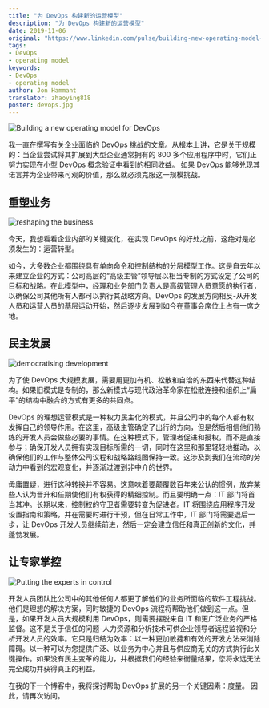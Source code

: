 ```yaml
---
title: "为 DevOps 构建新的运营模型"
description: "为 DevOps 构建新的运营模型"
date: 2019-11-06
original: "https://www.linkedin.com/pulse/building-new-operating-model-devops-jon-hammant/"
tags:
- DevOps
- operating model
keywords:
- DevOps
- operating model
author: Jon Hammant
translator: zhaoying818
poster: devops.jpg
---
```


![Building a new operating model for DevOps](devops.jpg)

我一直在[撰写](https://www.linkedin.com/pulse/main-challenge-devops-doing-scale-jon-hammant/)有关企业面临的 DevOps 挑战的文章。从根本上讲，它是关于规模的：当企业尝试将其扩展到大型企业通常拥有的 800 多个应用程序中时，它们正努力实现在小型 DevOps 概念验证中看到的相同收益。 如果 DevOps 能够兑现其诺言并为企业带来可观的价值，那么就必须克服这一规模挑战。

## 重塑业务

![reshaping the business](reshaping.jpg)

今天，我想看看企业内部的关键变化，在实现 DevOps 的好处之前，这绝对是必须发生的：运营转型。

如今，大多数企业都围绕具有单向命令和控制结构的分层模型工作。这是自去年以来建立企业的方式：公司高层的“高级主管”领导层以相当专制的方式设定了公司的目标和战略。在此模型中，经理和业务部门负责人是高级管理人员意愿的执行者，以确保公司其他所有人都可以执行其战略方向。DevOps 的发展方向相反-从开发人员和运营人员的基层运动开始，然后逐步发展到如今在董事会席位上占有一席之地。

## 民主发展

![democratising development](development.jpg)

为了使 DevOps 大规模发展，需要用更加有机、松散和自治的东西来代替这种结构。如果旧模式是专制的，那么新模式与现代政治革命家在松散连接和组织上“扁平”的结构中融合的方式有更多的共同点。

DevOps 的理想运营模式是一种权力民主化的模式，并且公司中的每个人都有权发挥自己的领导作用。在这里，高级主管确定了出行的方向，但是然后相信他们熟练的开发人员会做些必要的事情。在这种模式下，管理者促进和授权，而不是直接参与；确保开发人员拥有实现目标所需的一切，同时在这里和那里轻轻地推动，以确保他们的工作与整体公司议程和战略路线图保持一致。这涉及到我们在流动的劳动力中看到的宏观变化，并逐渐过渡到非中介的世界。

毋庸置疑，进行这种转换并不容易。这意味着要颠覆数百年来公认的惯例，放弃某些人认为晋升和任期使他们有权获得的精细控制。而且要明确一点：IT 部门将首当其冲。长期以来，控制权的守卫者需要转变为促进者。IT 将围绕应用程序开发设置指南和策略，并在需要时进行干预，但在日常工作中，IT 部门将需要退后一步，让 DevOps 开发人员继续前进，然后一定会建立信任和真正创新的文化，并蓬勃发展。

## 让专家掌控

![Putting the experts in control](experts.jpg)

开发人员团队比公司中的其他任何人都更了解他们的业务所面临的软件工程挑战。他们是理想的解决方案，同时敏捷的 DevOps 流程将帮助他们做到这一点。但是，如果开发人员大规模利用 DevOps，则需要摆脱来自 IT 和更广泛业务的严格监督。这不是关于信任的问题-人力资源和分析技术可供企业领导者远程监视和分析开发人员的效率。它只是归结为效率：以一种更加敏捷和有效的开发方法来消除障碍。以一种可以为您提供广泛、以业务为中心并且与供应商无关的方式执行此关键操作。如果没有民主变革的能力，并根据我们的经验来衡量结果，您将永远无法完全成功并获得真正的利益。

在我的下一个博客中，我将探讨帮助 DevOps 扩展的另一个关键因素：度量。
因此，请再次访问。


